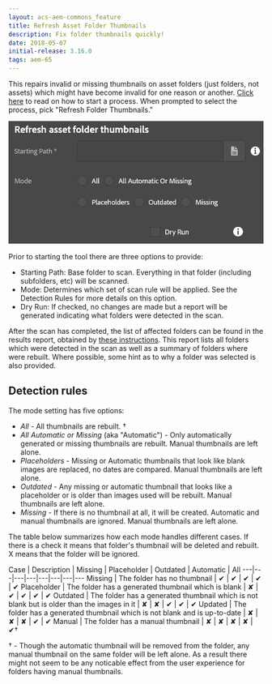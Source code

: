 ```yaml
---
layout: acs-aem-commons_feature
title: Refresh Asset Folder Thumbnails
description: Fix folder thumbnails quickly!
date: 2018-05-07
initial-release: 3.16.0
tags: aem-65
---
```


This repairs invalid or missing thumbnails on asset folders (just folders, not assets) which might have become invalid for one reason or another.  [Click here](/acs-aem-commons/features/mcp/subpages/process-manager.html) to read on how to start a process.  When prompted to  select the process, pick "Refresh Folder Thumbnails."

![image](images/refresh_folders.png)

Prior to starting the tool there are three options to provide:

* Starting Path: Base folder to scan.  Everything in that folder (including subfolders, etc) will be scanned.
* Mode: Determines which set of scan rule will be applied.  See the Detection Rules for more details on this option.
* Dry Run: If checked, no changes are made but a report will be generated indicating what folders were detected in the scan.

After the scan has completed, the list of affected folders can be found in the results report, obtained by [these instructions](/acs-aem-commons/features/mcp/subpages/process-manager.html#viewing-a-report).  This report lists all folders which were detected in the scan as well as a summary of folders where were rebuilt.  Where possible, some hint as to why a folder was selected is also provided.

## Detection rules

The mode setting has five options:
* *All* - All thumbnails are rebuilt. †
* *All Automatic or Missing* (aka "Automatic") - Only automatically generated or missing thumbnails are rebuilt.  Manual thumbnails are left alone.
* *Placeholders* - Missing or Automatic thumbnails that look like blank images are replaced, no dates are compared. Manual thumbnails are left alone.
* *Outdated* - Any missing or automatic thumbnail that looks like a placeholder or is older than images used will be rebuilt. Manual thumbnails are left alone.
* *Missing* - If there is no thumbnail at all, it will be created.  Automatic and manual thumbnails are ignored. Manual thumbnails are left alone.

The table below summarizes how each mode handles different cases.  If there is a check it means that folder's thumbnail will be deleted and rebuilt. X means that the folder will be ignored.

Case | Description | Missing | Placeholder | Outdated | Automatic | All
---|---|---|---|---|---|---|---
Missing | The folder has no thumbnail | ✔ | ✔ | ✔ | ✔ | ✔
Placeholder | The folder has a generated thumbnail which is blank | ✘ | ✔ | ✔ | ✔ | ✔
Outdated | The folder has a generated thumbnail which is not blank but is older than the images in it | ✘ | ✘ | ✔ | ✔ | ✔
Updated | The folder has a generated thumbnail which is not blank and is up-to-date | ✘ | ✘ | ✘ | ✔ | ✔
Manual | The folder has a manual thumbnail | ✘ | ✘ | ✘ | ✘ | ✔†

† - Though the automatic thumbnail will be removed from the folder, any manual thumbnail on the same folder will be left alone.  As a result there might not seem to be any noticable effect from the user experience for folders having manual thumbnails.